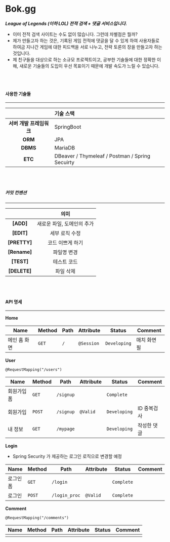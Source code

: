 # Bok.gg


***League of Legends (이하 LOL) 전적 검색 +  댓글 서비스입니다.***

- 이미 전적 검색 사이트는 수도 없이 많습니다. 그런데 차별점은 뭘까?
- 제가 만들고자 하는 것은, 기록된 게임 전적에 댓글을 달 수 있게 하여 사용자들로 하여금 지나간 게임에 대한 피드백을 서로 나누고, 전략 토론의 장을 만들고자 하는 것입니다.
- 제 친구들을 대상으로 하는 소규모 프로젝트이고, 공부한 기술들에 대한 정확한 이해, 새로운 기술들의 도입이 우선 목표이기 때문에 개발 속도가 느릴 수 있습니다.

<br><br>

#### 사용한 기술들

***



|                          | 기술 스택                                       |
| :----------------------: | :---------------------------------------------- |
| **서버 개발 프레임워크** | SpringBoot                                      |
|         **ORM**          | JPA                                             |
|         **DBMS**         | MariaDB                                         |
|         **ETC**          | DBeaver / Thymeleaf / Postman / Spring Secuirty |

<br><br>

##### 커밋 컨벤션

***



|              |            의미            |
| :----------: | :------------------------: |
|  **[ADD]**   | 새로운 파일, 도메인의 추가 |
|  **[EDIT]**  |       세부 로직 수정       |
| **[PRETTY]** |      코드 이쁘게 하기      |
| **[Rename]** |        파일명 변경         |
|  **[TEST]**  |        테스트 코드         |
| **[DELETE]** |         파일 삭제          |


<br><br>

#### API 명세

***

**Home**

| Name         | Method | Path | Attribute  | Status       | Comment      |
| ------------ | ------ | ---- | ---------- | ------------ | ------------ |
| 메인 홈 화면 | `GET`  | `/`  | `@Session` | `Developing` | 매치 화면 필 |



**User**

`@RequestMapping("/users")`

| Name        | Method | Path      | Attribute | Status       | Comment     |
| ----------- | ------ | --------- | --------- | ------------ | ----------- |
| 회원가입 폼 | `GET`  | `/signup` |           | `Complete`   |             |
| 회원가입    | `POST` | `/signup` | `@Valid`  | `Developing` | ID 중복검사 |
| 내 정보     | `GET`  | `/mypage` |           | `Developing` | 작성한 댓글 |



**Login**

- Spring Security 가 제공하는 로그인 로직으로 변경할 예정

| Name      | Method | Path          | Attribute | Status     | Comment |
| --------- | ------ | ------------- | --------- | ---------- | ------- |
| 로그인 폼 | `GET`  | `/login`      |           | `Complete` |         |
| 로그인    | `POST` | `/login_proc` | `@Valid`  | `Complete` |         |



**Comment**

`@RequestMapping("/comments")`

| Name | Method | Path | Attribute | Status | Comment |
| ---- | ------ | ---- | --------- | ------ | ------- |
|      |        |      |           |        |         |